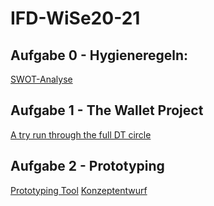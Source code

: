 # IFD-WiSe20-21
## Aufgabe 0 - Hygieneregeln:
[SWOT-Analyse](https://github.com/klotkawa/IFD-WiSe20-21/blob/main/Task0/SWOT.pdf)
## Aufgabe 1 - The Wallet Project
[A try run through the full DT circle](https://github.com/klotkawa/IFD-WiSe20-21/blob/main/Task1/The%20Wallet%20Project.pptx)
## Aufgabe 2 - Prototyping
[Prototyping Tool]()
[Konzeptentwurf](https://github.com/klotkawa/IFD-WiSe20-21/blob/main/Task2/Konzeptentwurf.pdf)
